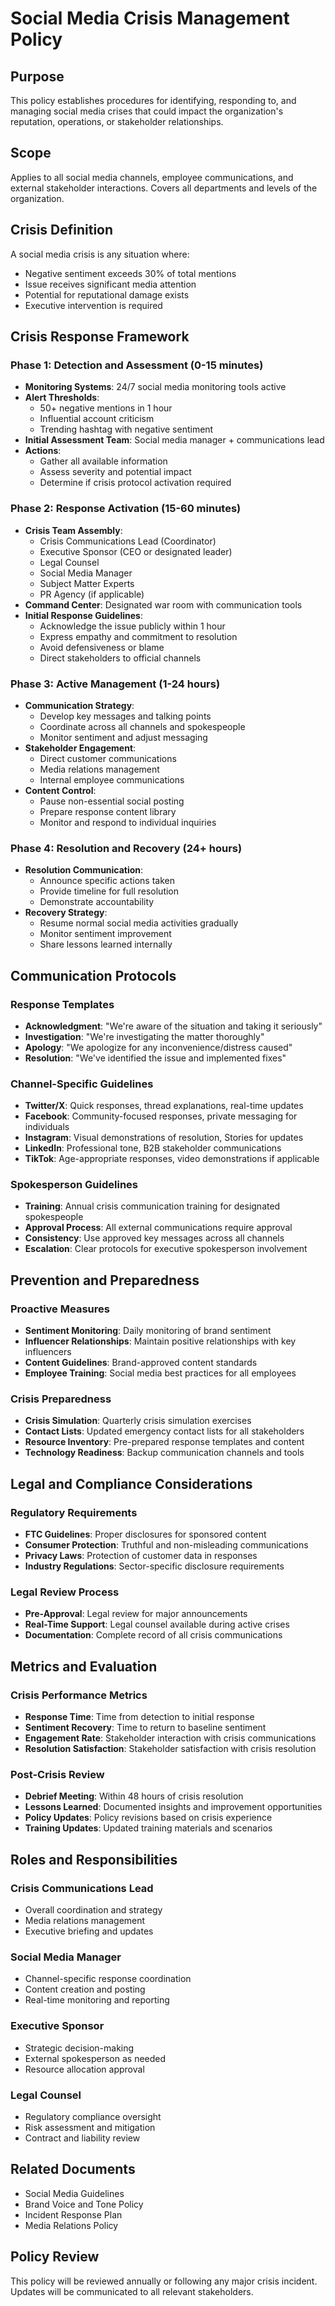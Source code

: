 # Social Media Crisis Management Policy

## Purpose
This policy establishes procedures for identifying, responding to, and managing social media crises that could impact the organization's reputation, operations, or stakeholder relationships.

## Scope
Applies to all social media channels, employee communications, and external stakeholder interactions. Covers all departments and levels of the organization.

## Crisis Definition
A social media crisis is any situation where:
- Negative sentiment exceeds 30% of total mentions
- Issue receives significant media attention
- Potential for reputational damage exists
- Executive intervention is required

## Crisis Response Framework

### Phase 1: Detection and Assessment (0-15 minutes)
- **Monitoring Systems**: 24/7 social media monitoring tools active
- **Alert Thresholds**:
  - 50+ negative mentions in 1 hour
  - Influential account criticism
  - Trending hashtag with negative sentiment
- **Initial Assessment Team**: Social media manager + communications lead
- **Actions**:
  - Gather all available information
  - Assess severity and potential impact
  - Determine if crisis protocol activation required

### Phase 2: Response Activation (15-60 minutes)
- **Crisis Team Assembly**:
  - Crisis Communications Lead (Coordinator)
  - Executive Sponsor (CEO or designated leader)
  - Legal Counsel
  - Social Media Manager
  - Subject Matter Experts
  - PR Agency (if applicable)
- **Command Center**: Designated war room with communication tools
- **Initial Response Guidelines**:
  - Acknowledge the issue publicly within 1 hour
  - Express empathy and commitment to resolution
  - Avoid defensiveness or blame
  - Direct stakeholders to official channels

### Phase 3: Active Management (1-24 hours)
- **Communication Strategy**:
  - Develop key messages and talking points
  - Coordinate across all channels and spokespeople
  - Monitor sentiment and adjust messaging
- **Stakeholder Engagement**:
  - Direct customer communications
  - Media relations management
  - Internal employee communications
- **Content Control**:
  - Pause non-essential social posting
  - Prepare response content library
  - Monitor and respond to individual inquiries

### Phase 4: Resolution and Recovery (24+ hours)
- **Resolution Communication**:
  - Announce specific actions taken
  - Provide timeline for full resolution
  - Demonstrate accountability
- **Recovery Strategy**:
  - Resume normal social media activities gradually
  - Monitor sentiment improvement
  - Share lessons learned internally

## Communication Protocols

### Response Templates
- **Acknowledgment**: "We're aware of the situation and taking it seriously"
- **Investigation**: "We're investigating the matter thoroughly"
- **Apology**: "We apologize for any inconvenience/distress caused"
- **Resolution**: "We've identified the issue and implemented fixes"

### Channel-Specific Guidelines
- **Twitter/X**: Quick responses, thread explanations, real-time updates
- **Facebook**: Community-focused responses, private messaging for individuals
- **Instagram**: Visual demonstrations of resolution, Stories for updates
- **LinkedIn**: Professional tone, B2B stakeholder communications
- **TikTok**: Age-appropriate responses, video demonstrations if applicable

### Spokesperson Guidelines
- **Training**: Annual crisis communication training for designated spokespeople
- **Approval Process**: All external communications require approval
- **Consistency**: Use approved key messages across all channels
- **Escalation**: Clear protocols for executive spokesperson involvement

## Prevention and Preparedness

### Proactive Measures
- **Sentiment Monitoring**: Daily monitoring of brand sentiment
- **Influencer Relationships**: Maintain positive relationships with key influencers
- **Content Guidelines**: Brand-approved content standards
- **Employee Training**: Social media best practices for all employees

### Crisis Preparedness
- **Crisis Simulation**: Quarterly crisis simulation exercises
- **Contact Lists**: Updated emergency contact lists for all stakeholders
- **Resource Inventory**: Pre-prepared response templates and content
- **Technology Readiness**: Backup communication channels and tools

## Legal and Compliance Considerations

### Regulatory Requirements
- **FTC Guidelines**: Proper disclosures for sponsored content
- **Consumer Protection**: Truthful and non-misleading communications
- **Privacy Laws**: Protection of customer data in responses
- **Industry Regulations**: Sector-specific disclosure requirements

### Legal Review Process
- **Pre-Approval**: Legal review for major announcements
- **Real-Time Support**: Legal counsel available during active crises
- **Documentation**: Complete record of all crisis communications

## Metrics and Evaluation

### Crisis Performance Metrics
- **Response Time**: Time from detection to initial response
- **Sentiment Recovery**: Time to return to baseline sentiment
- **Engagement Rate**: Stakeholder interaction with crisis communications
- **Resolution Satisfaction**: Stakeholder satisfaction with crisis resolution

### Post-Crisis Review
- **Debrief Meeting**: Within 48 hours of crisis resolution
- **Lessons Learned**: Documented insights and improvement opportunities
- **Policy Updates**: Policy revisions based on crisis experience
- **Training Updates**: Updated training materials and scenarios

## Roles and Responsibilities

### Crisis Communications Lead
- Overall coordination and strategy
- Media relations management
- Executive briefing and updates

### Social Media Manager
- Channel-specific response coordination
- Content creation and posting
- Real-time monitoring and reporting

### Executive Sponsor
- Strategic decision-making
- External spokesperson as needed
- Resource allocation approval

### Legal Counsel
- Regulatory compliance oversight
- Risk assessment and mitigation
- Contract and liability review

## Related Documents
- Social Media Guidelines
- Brand Voice and Tone Policy
- Incident Response Plan
- Media Relations Policy

## Policy Review
This policy will be reviewed annually or following any major crisis incident. Updates will be communicated to all relevant stakeholders.